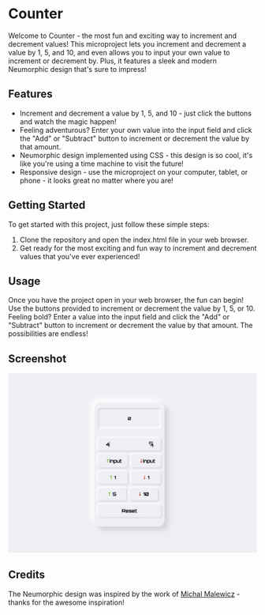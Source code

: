# Counter
Welcome to Counter - the most fun and exciting way to increment and decrement values! This microproject lets you increment and decrement a value by 1, 5, and 10, and even allows you to input your own value to increment or decrement by. Plus, it features a sleek and modern Neumorphic design that's sure to impress!

## Features
- Increment and decrement a value by 1, 5, and 10 - just click the buttons and watch the magic happen!
- Feeling adventurous? Enter your own value into the input field and click the "Add" or "Subtract" button to increment or decrement the value by that amount.
- Neumorphic design implemented using CSS - this design is so cool, it's like you're using a time machine to visit the future!
- Responsive design - use the microproject on your computer, tablet, or phone - it looks great no matter where you are!

## Getting Started

To get started with this project, just follow these simple steps:

1. Clone the repository and open the index.html file in your web browser.
2. Get ready for the most exciting and fun way to increment and decrement values that you've ever experienced!

## Usage

Once you have the project open in your web browser, the fun can begin! Use the buttons provided to increment or decrement the value by 1, 5, or 10. Feeling bold? Enter a value into the input field and click the "Add" or "Subtract" button to increment or decrement the value by that amount. The possibilities are endless!

## Screenshot
![Screenshot 1](./screenshots/demo.gif "Neumorphism design counter")

## Credits

The Neumorphic design was inspired by the work of [Michal Malewicz](https://twitter.com/michalmalewicz) - thanks for the awesome inspiration!
